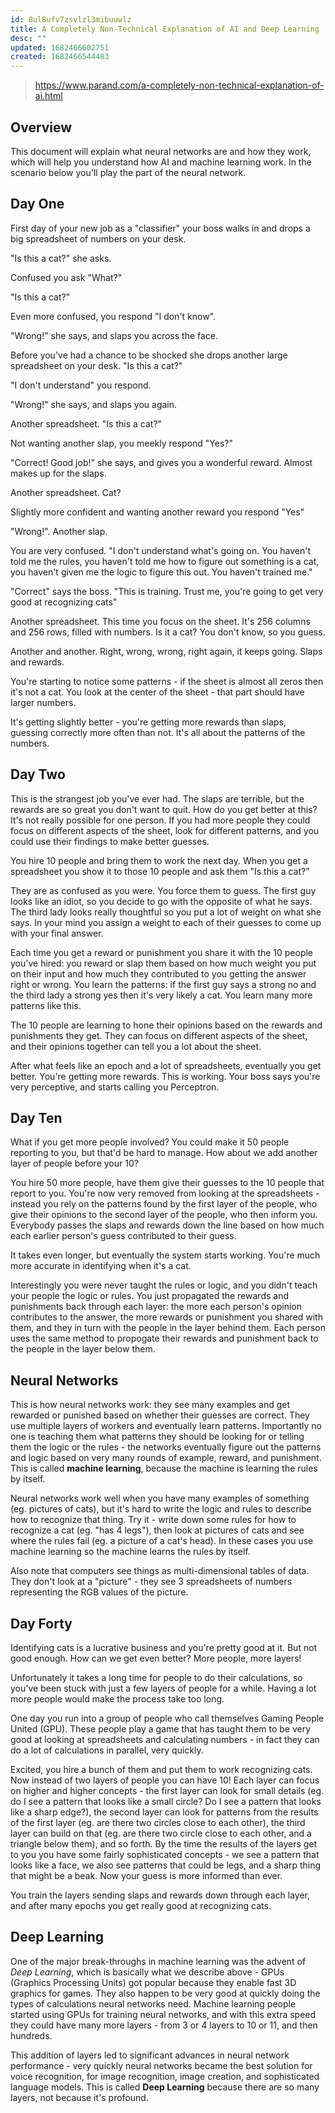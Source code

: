 ```yaml
---
id: 8ul8ufv7zsvlzl3mibuuwlz
title: A Completely Non-Technical Explanation of AI and Deep Learning
desc: ""
updated: 1682466602751
created: 1682466544483
---
```


> https://www.parand.com/a-completely-non-technical-explanation-of-ai.html

## Overview

This document will explain what neural networks are and how they work, which will help you understand how AI and machine learning work. In the scenario below you'll play the part of the neural network.

## Day One

First day of your new job as a "classifier" your boss walks in and drops a big spreadsheet of numbers on your desk.

"Is this a cat?" she asks.

Confused you ask "What?"

"Is this a cat?"

Even more confused, you respond "I don't know".

"Wrong!" she says, and slaps you across the face.

Before you've had a chance to be shocked she drops another large spreadsheet on your desk. "Is this a cat?"

"I don't understand" you respond.

"Wrong!" she says, and slaps you again.

Another spreadsheet. "Is this a cat?"

Not wanting another slap, you meekly respond "Yes?"

"Correct! Good job!" she says, and gives you a wonderful reward. Almost makes up for the slaps.

Another spreadsheet. Cat?

Slightly more confident and wanting another reward you respond "Yes"

"Wrong!". Another slap.

You are very confused. "I don't understand what's going on. You haven't told me the rules, you haven't told me how to figure out something is a cat, you haven't given me the logic to figure this out. You haven't trained me."

"Correct" says the boss. "This is training. Trust me, you're going to get very good at recognizing cats"

Another spreadsheet. This time you focus on the sheet. It's 256 columns and 256 rows, filled with numbers. Is it a cat? You don't know, so you guess.

Another and another. Right, wrong, wrong, right again, it keeps going. Slaps and rewards.

You're starting to notice some patterns - if the sheet is almost all zeros then it's not a cat. You look at the center of the sheet - that part should have larger numbers.

It's getting slightly better - you're getting more rewards than slaps, guessing correctly more often than not. It's all about the patterns of the numbers.

## Day Two

This is the strangest job you've ever had. The slaps are terrible, but the rewards are so great you don't want to quit. How do you get better at this? It's not really possible for one person. If you had more people they could focus on different aspects of the sheet, look for different patterns, and you could use their findings to make better guesses.

You hire 10 people and bring them to work the next day. When you get a spreadsheet you show it to those 10 people and ask them "Is this a cat?"

They are as confused as you were. You force them to guess. The first guy looks like an idiot, so you decide to go with the opposite of what he says. The third lady looks really thoughtful so you put a lot of weight on what she says. In your mind you assign a weight to each of their guesses to come up with your final answer.

Each time you get a reward or punishment you share it with the 10 people you've hired: you reward or slap them based on how much weight you put on their input and how much they contributed to you getting the answer right or wrong. You learn the patterns: if the first guy says a strong no and the third lady a strong yes then it's very likely a cat. You learn many more patterns like this.

The 10 people are learning to hone their opinions based on the rewards and punishments they get. They can focus on different aspects of the sheet, and their opinions together can tell you a lot about the sheet.

After what feels like an epoch and a lot of spreadsheets, eventually you get better. You're getting more rewards. This is working. Your boss says you're very perceptive, and starts calling you Perceptron.

## Day Ten

What if you get more people involved? You could make it 50 people reporting to you, but that'd be hard to manage. How about we add another layer of people before your 10?

You hire 50 more people, have them give their guesses to the 10 people that report to you. You're now very removed from looking at the spreadsheets - instead you rely on the patterns found by the first layer of the people, who give their opinions to the second layer of the people, who then inform you. Everybody passes the slaps and rewards down the line based on how much each earlier person's guess contributed to their guess.

It takes even longer, but eventually the system starts working. You're much more accurate in identifying when it's a cat.

Interestingly you were never taught the rules or logic, and you didn't teach your people the logic or rules. You just propagated the rewards and punishments back through each layer: the more each person's opinion contributes to the answer, the more rewards or punishment you shared with them, and they in turn with the people in the layer behind them. Each person uses the same method to propogate their rewards and punishment back to the people in the layer below them.

## Neural Networks

This is how neural networks work: they see many examples and get rewarded or punished based on whether their guesses are correct. They use multiple layers of workers and eventually learn patterns. Importantly no one is teaching them what patterns they should be looking for or telling them the logic or the rules - the networks eventually figure out the patterns and logic based on very many rounds of example, reward, and punishment. This is called **machine learning**, because the machine is learning the rules by itself.

Neural networks work well when you have many examples of something (eg. pictures of cats), but it's hard to write the logic and rules to describe how to recognize that thing. Try it - write down some rules for how to recognize a cat (eg. "has 4 legs"), then look at pictures of cats and see where the rules fail (eg. a picture of a cat's head). In these cases you use machine learning so the machine learns the rules by itself.

Also note that computers see things as multi-dimensional tables of data. They don't look at a "picture" - they see 3 spreadsheets of numbers representing the RGB values of the picture.

## Day Forty

Identifying cats is a lucrative business and you're pretty good at it. But not good enough. How can we get even better? More people, more layers!

Unfortunately it takes a long time for people to do their calculations, so you've been stuck with just a few layers of people for a while. Having a lot more people would make the process take too long.

One day you run into a group of people who call themselves Gaming People United (GPU). These people play a game that has taught them to be very good at looking at spreadsheets and calculating numbers - in fact they can do a lot of calculations in parallel, very quickly.

Excited, you hire a bunch of them and put them to work recognizing cats. Now instead of two layers of people you can have 10! Each layer can focus on higher and higher concepts - the first layer can look for small details (eg. do I see a pattern that looks like a small circle? Do I see a pattern that looks like a sharp edge?), the second layer can look for patterns from the results of the first layer (eg. are there two circles close to each other), the third layer can build on that (eg. are there two circle close to each other, and a triangle below them), and so forth. By the time the results of the layers get to you you have some fairly sophisticated concepts - we see a pattern that looks like a face, we also see patterns that could be legs, and a sharp thing that might be a beak. Now your guess is more informed than ever.

You train the layers sending slaps and rewards down through each layer, and after many epochs you get really good at recognizing cats.

## Deep Learning

One of the major break-throughs in machine learning was the advent of _Deep Learning_, which is basically what we describe above - GPUs (Graphics Processing Units) got popular because they enable fast 3D graphics for games. They also happen to be very good at quickly doing the types of calculations neural networks need. Machine learning people started using GPUs for training neural networks, and with this extra speed they could have many more layers - from 3 or 4 layers to 10 or 11, and then hundreds.

This addition of layers led to significant advances in neural network performance - very quickly neural networks became the best solution for voice recognition, for image recognition, image creation, and sophisticated language models. This is called **Deep Learning** because there are so many layers, not because it's profound.
